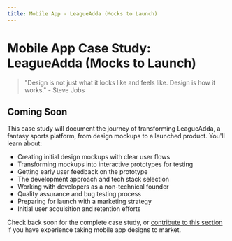 ```yaml
---
title: Mobile App - LeagueAdda (Mocks to Launch)
---
```


# Mobile App Case Study: LeagueAdda (Mocks to Launch)

> "Design is not just what it looks like and feels like. Design is how it works." - Steve Jobs

## Coming Soon

This case study will document the journey of transforming LeagueAdda, a fantasy sports platform, from design mockups to a launched product. You'll learn about:

- Creating initial design mockups with clear user flows
- Transforming mockups into interactive prototypes for testing
- Getting early user feedback on the prototype
- The development approach and tech stack selection
- Working with developers as a non-technical founder
- Quality assurance and bug testing process
- Preparing for launch with a marketing strategy
- Initial user acquisition and retention efforts

Check back soon for the complete case study, or [contribute to this section](/contribute) if you have experience taking mobile app designs to market. 